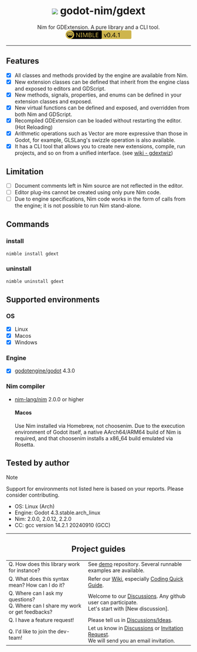 <div align="center">

  # <img src="https://raw.githubusercontent.com/nim-lang/assets/master/Art/logo-crown.png" height="28px"/> godot-nim/gdext

  Nim for GDExtension. A pure library and a CLI tool.  
  <a href="https://github.com/godot-nim/gdext-nim">
    <img src="nimble.svg" height="24">
  </a>

</div>

---

## Features

- [x] All classes and methods provided by the engine are available from Nim.
- [x] New extension classes can be defined that inherit from the engine class and exposed to editors and GDScript.
- [x] New methods, signals, properties, and enums can be defined in your extension classes and exposed.
- [x] New virtual functions can be defined and exposed, and overridden from both Nim and GDScript.
- [x] Recompiled GDExtension can be loaded without restarting the editor. (Hot Reloading)
- [x] Arithmetic operations such as Vector are more expressive than those in Godot, for example, GLSLang's swizzle operation is also available.
- [x] It has a CLI tool that allows you to create new extensions, compile, run projects, and so on from a unified interface. (see [wiki - gdextwiz][3])

## Limitation

- [ ] Document comments left in Nim source are not reflected in the editor.
- [ ] Editor plug-ins cannot be created using only pure Nim code.
- [ ] Due to engine specifications, Nim code works in the form of calls from the engine; it is not possible to run Nim stand-alone.

## Commands

### install

```
nimble install gdext
```

### uninstall

```
nimble uninstall gdext
```

## Supported environments

### OS

- [x] Linux
- [x] Macos
- [x] Windows

### Engine

- [x] [godotengine/godot](https://github.com/godotengine/godot) 4.3.0

### Nim compiler

* [nim-lang/nim](https://github.com/nim-lang/nim) 2.0.0 or higher
  #### Macos
  Use Nim installed via Homebrew, not choosenim.
  Due to the execution environment of Godot itself, a native AArch64/ARM64 build of Nim is required, and that choosenim installs a x86_64 build emulated via Rosetta.

## Tested by author

> [!NOTE]
> Support for environments not listed here is based on your reports. Please consider contributing.

* OS: Linux (Arch)
* Engine: Godot 4.3.stable.arch_linux
* Nim: 2.0.0, 2.0.12, 2.2.0
* CC: gcc version 14.2.1 20240910 (GCC)

---

<div align="center">

## Project guides

| | |
|-|-|
| Q. How does this library work for instance? | See [demo][1] repository. Several runnable examples are available. |
| Q. What does this syntax mean? How can I do it? | Refer our [Wiki][2], especially [Coding Quick Guide][4]. |
| Q. Where can I ask my questions?<br> Q. Where can I share my work or get feedbacks? | Welcome to our [Discussions][5]. Any github user can participate.<br> Let's start with [New discussion]. |
| Q. I have a feature request! | Please tell us in [Discussions/Ideas][6]. |
| Q. I'd like to join the dev-team! | Let us know in [Discussions][5] or [Invitation Request][7].<br> We will send you an email invitation. |

</div>

[1]: https://github.com/godot-nim/demo
[2]: https://github.com/godot-nim/gdext-nim/wiki
[3]: https://github.com/godot-nim/gdext-nim/wiki/gdextwiz
[4]: https://github.com/godot-nim/gdext-nim/wiki/Coding-Quick-Guide
[5]: https://github.com/godot-nim/gdext-nim/discussions
[6]: https://github.com/godot-nim/gdext-nim/discussions/categories/ideas
[7]: https://github.com/godot-nim/.github/issues/5
